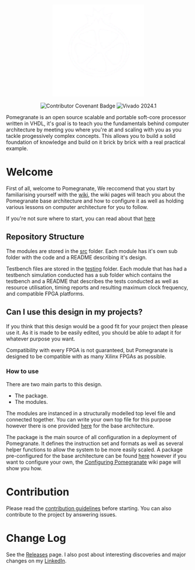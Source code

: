 <p align="center">
    <picture>
        <source media="(prefers-color-scheme: light)" srcset="https://github.com/Zachary-Pearce/Pomegranate/blob/main/images/logo/pomeg-dark.png" width="250px"/>
        <source media="(prefers-color-scheme: dark)" srcset="https://github.com/Zachary-Pearce/Pomegranate/blob/main/images/logo/pomeg-white.png" width="250px"/>
        <img src="https://github.com/Zachary-Pearce/Pomegranate/blob/main/images/logo/pomeg-white.png"  style="display: block; width:250px; height:auto;">
    </picture>
    <br>
    <img src="https://img.shields.io/badge/Contributor%20Covenant-2.1-4baaaa.svg" alt="Contributor Covenant Badge">
    <img src="https://img.shields.io/badge/Vivado-2024.1-green" alt="Vivado 2024.1">
</p>

Pomegranate is an open source scalable and portable soft-core processor written in VHDL, it's goal is to teach you the fundamentals behind computer architecture by meeting you where you're at and scaling with you as you tackle progessively complex concepts. This allows you to build a solid foundation of knowledge and build on it brick by brick with a real practical example.

# Welcome
First of all, welcome to Pomegranate, We reccomend that you start by familiarising yourself with the [wiki](https://github.com/Zachary-Pearce/Pomegranate/wiki), the wiki pages will teach you about the Pomegranate base architecture and how to configure it as well as holding various lessons on computer architecture for you to follow.

If you're not sure where to start, you can read about that [here](https://github.com/Zachary-Pearce/Pomegranate/wiki#where-should-i-start)

## Repository Structure
The modules are stored in the [src](https://github.com/Zachary-Pearce/Pomegranate/tree/main/src) folder. Each module has it's own sub folder with the code and a README describing it's design.

Testbench files are stored in the [testing](https://github.com/Zachary-Pearce/Pomegranate/tree/main/testing) folder. Each module that has had a testbench simulation conducted has a sub folder which contains the testbench and a README that describes the tests conducted as well as resource utilisation, timing reports and resulting maximum clock frequency, and compatible FPGA platforms.

## Can I use this design in my projects?
If you think that this design would be a good fit for your project then please use it. As it is made to be easily edited, you should be able to adapt it for whatever purpose you want.

Compatibility with every FPGA is not guaranteed, but Pomegranate is designed to be compatible with as many Xilinx FPGAs as possible.

### How to use
There are two main parts to this design.
* The package.
* The modules.

The modules are instanced in a structurally modelled top level file and connected together. You can write your own top file for this purpose however there is one provided [here](https://github.com/Zachary-Pearce/Pomegranate/tree/main/src/Top) for the base architecture.

The package is the main source of all configuration in a deployment of Pomegranate. It defines the instruction set and formats as well as several helper functions to allow the system to be more easily scaled. A package pre-configured for the base architecture can be found [here](https://github.com/Zachary-Pearce/Pomegranate/tree/main/Package) however if you want to configure your own, the [Configuring Pomegranate](https://github.com/Zachary-Pearce/Pomegranate/wiki/Configuring-Pomegranate) wiki page will show you how.

# Contribution
Please read the [contribution guidelines](https://github.com/Zachary-Pearce/Pomegranate/blob/main/.github/CONTRIBUTING.md) before starting. You can also contribute to the project by answering issues.

# Change Log
See the [Releases](https://github.com/Zachary-Pearce/Pomegranate/releases/) page. I also post about interesting discoveries and major changes
on my [LinkedIn](https://www.linkedin.com/in/zachary-pearce-231307243/).
